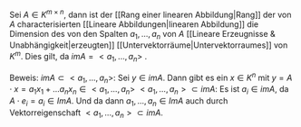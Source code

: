 Sei $A \in K^{m \times n}$, dann ist der [[Rang einer linearen Abbildung|Rang]] der von $A$ characterisierten [[Lineare Abbildungen|linearen Abbildung]] die Dimension des von den Spalten $a_1, ..., a_n$ von $A$ [[Lineare Erzeugnisse & Unabhängigkeit|erzeugten]] [[Untervektorräume|Untervektorraumes]] von $K^m$.
Dies gilt, da $im A = <a_1, ..., a_n>$ .

Beweis:
	$im A \subset <a_1, ..., a_n>$:
	Sei $y \in im A$. Dann gibt es ein $x \in K^n$ mit $y = A \cdot x = a_1 x_1 + ... a_n x_n \in <a_1, ..., a_n>$ 
	$<a_1, ..., a_n> \subset im A$:
	Es ist $a_i \in im A$, da $A \cdot e_i = a_i \in Im A$. Und da dann $a_1, ..., a_n \in Im A$ auch durch Vektorreigenschaft  $<a_1, ..., a_n> \subset im A$.
